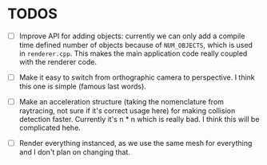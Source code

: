 # TODOS

 - [ ] Improve API for adding objects: currently we can only add a compile time defined number of objects because of `NUM_OBJECTS`, which is used in `renderer.cpp`. This makes the main application code really coupled with the renderer code.

 - [ ] Make it easy to switch from orthographic camera to perspective. I think this one is simple (famous last words).

 - [ ] Make an acceleration structure (taking the nomenclature from raytracing, not sure if it's correct usage here) for making collision detection faster. Currently it's n * n which is really bad. I think this will be complicated hehe.

 - [ ] Render everything instanced, as we use the same mesh for everything and I
   don't plan on changing that.

